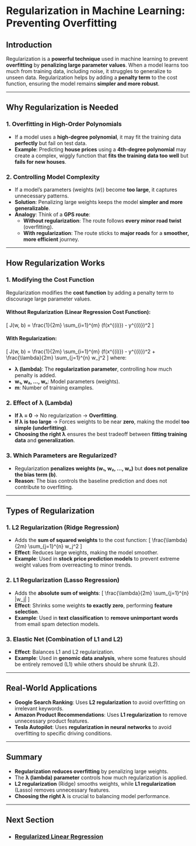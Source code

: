 # Regularization in Machine Learning: Preventing Overfitting

## Introduction
Regularization is a **powerful technique** used in machine learning to prevent **overfitting** by **penalizing large parameter values**. When a model learns too much from training data, including noise, it struggles to generalize to unseen data. Regularization helps by adding a **penalty term** to the cost function, ensuring the model remains **simpler and more robust**.

---

## Why Regularization is Needed
### 1. Overfitting in High-Order Polynomials
- If a model uses a **high-degree polynomial**, it may fit the training data **perfectly** but fail on test data.
- **Example**: Predicting **house prices** using a **4th-degree polynomial** may create a complex, wiggly function that **fits the training data too well** but **fails for new houses**.

### 2. Controlling Model Complexity
- If a model’s parameters (weights \(w\)) become **too large**, it captures unnecessary patterns.
- **Solution**: Penalizing large weights keeps the model **simpler and more generalizable**.
- **Analogy**: Think of a **GPS route**:
  - **Without regularization**: The route follows **every minor road twist** (overfitting).
  - **With regularization**: The route sticks to **major roads** for a **smoother, more efficient** journey.

---

## How Regularization Works
### 1. Modifying the Cost Function
Regularization modifies the **cost function** by adding a penalty term to discourage large parameter values.

#### Without Regularization (Linear Regression Cost Function):
\[
J(w, b) = \frac{1}{2m} \sum_{i=1}^{m} (f(x^{(i)}) - y^{(i)})^2
\]

#### With Regularization:
\[
J(w, b) = \frac{1}{2m} \sum_{i=1}^{m} (f(x^{(i)}) - y^{(i)})^2 + \frac{\lambda}{2m} \sum_{j=1}^{n} w_j^2
\]
where:
- **λ (lambda)**: The **regularization parameter**, controlling how much penalty is added.
- **w₁, w₂, …, wₙ**: Model parameters (weights).
- **m**: Number of training examples.

### 2. Effect of λ (Lambda)
- **If λ = 0** → No regularization → **Overfitting**.
- **If λ is too large** → Forces weights to be near **zero**, making the model **too simple (underfitting)**.
- **Choosing the right λ** ensures the best tradeoff between **fitting training data** and **generalization**.

### 3. Which Parameters are Regularized?
- Regularization **penalizes weights (w₁, w₂, …, wₙ)** but **does not penalize the bias term (b)**.
- **Reason**: The bias controls the baseline prediction and does not contribute to overfitting.

---

## Types of Regularization
### 1. L2 Regularization (Ridge Regression)
- Adds the **sum of squared weights** to the cost function:
\[
\frac{\lambda}{2m} \sum_{j=1}^{n} w_j^2
\]
- **Effect**: Reduces large weights, making the model smoother.
- **Example**: Used in **stock price prediction models** to prevent extreme weight values from overreacting to minor trends.

### 2. L1 Regularization (Lasso Regression)
- Adds the **absolute sum of weights**:
\[
\frac{\lambda}{2m} \sum_{j=1}^{n} |w_j|
\]
- **Effect**: Shrinks some weights **to exactly zero**, performing **feature selection**.
- **Example**: Used in **text classification** to **remove unimportant words** from email spam detection models.

### 3. Elastic Net (Combination of L1 and L2)
- **Effect**: Balances L1 and L2 regularization.
- **Example**: Used in **genomic data analysis**, where some features should be entirely removed (L1) while others should be shrunk (L2).

---

## Real-World Applications
- **Google Search Ranking**: Uses **L2 regularization** to avoid overfitting on irrelevant keywords.
- **Amazon Product Recommendations**: Uses **L1 regularization** to remove unnecessary product features.
- **Tesla Autopilot**: Uses **regularization in neural networks** to avoid overfitting to specific driving conditions.

---

## Summary
- **Regularization reduces overfitting** by penalizing large weights.
- The **λ (lambda) parameter** controls how much regularization is applied.
- **L2 regularization** (Ridge) smooths weights, while **L1 regularization** (Lasso) removes unnecessary features.
- **Choosing the right λ** is crucial to balancing model performance.

---

## Next Section
  - ### [Regularized Linear Regression](1_Supervised_Learning/Classification/Overfitting/Regularized_Linear_Regression.md)
